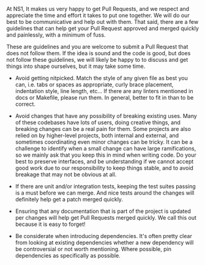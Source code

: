 At NS1, It makes us very happy to get Pull Requests, and we respect and
appreciate the time and effort it takes to put one together. We will do our
best to be communicative and help out with them. That said, there are a few
guidelines that can help get your Pull Request approved and merged quickly
and painlessly, with a minimum of fuss.

These are guidelines and you are welcome to submit a Pull Request that does not
follow them. If the idea is sound and the code is good, but does not follow
these guidelines, we will likely be happy to to discuss and get things into
shape ourselves, but it may take some time.

* Avoid getting nitpicked. Match the style of any given file as best you can,
  i.e. tabs or spaces as appropriate, curly brace placement, indentation style,
  line length, etc... If there are any linters mentioned in docs or Makefile,
  please run them. In general, better to fit in than to be correct.

* Avoid changes that have any possibility of breaking existing uses. Many of
  these codebases have lots of users, doing creative things, and breaking
  changes can be a real pain for them. Some projects are also relied on by
  higher-level projects, both internal and external, and sometimes coordinating
  even minor changes can be tricky.
  It can be a challenge to identify when a small change can have large
  ramifications, so we mainly ask that you keep this in mind when writing code.
  Do your best to preserve interfaces, and be understanding if we cannot accept
  good work due to our responsibility to keep things stable, and to avoid
  breakage that may not be obvious at all.

* If there are unit and/or integration tests, keeping the test suites passing
  is a must before we can merge. And nice tests around the changes will
  definitely help get a patch merged quickly.

* Ensuring that any documentation that is part of the project is updated per
  changes will help get Pull Requests merged quickly. We call this out because
  it is easy to forget!

* Be considerate when introducing dependencies. It's often pretty clear from
  looking at existing dependencies whether a new dependency will be
  controversial or not worth mentioning. Where possible, pin dependencies as
  specifically as possible.
